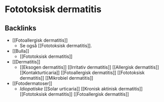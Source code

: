 # Fototoksisk dermatitis

## Backlinks
* [[Fotoallergisk dermatitis]]
	* Se også [[Fototoksisk dermatitis]].
* [[Bulla]]
	* [[Fototoksisk dermatitis]]
* [[Dermatitis]]
	* [[Eksogen dermatitis]]
		[[Irritativ dermatitis]]
		[[Allergisk dermatitis]]
			[[Kontakturticaria]]
		[[Fotoallergisk dermatitis]]
		[[Fototoksisk dermatitis]]
	[[Mikrobiel dermatitis]]
* [[Fotodermatoser]]
	* *Idiopatiske*
[[Solar urticaria]]
[[Kronisk aktinisk dermatitis]]
[[Fototoksisk dermatitis]]
[[Fotoallergisk dermatitis]]

<!-- {BearID:4037945C-83E4-4983-BD16-03B6C7C75A33-43570-00004CCAC5436A03} -->
